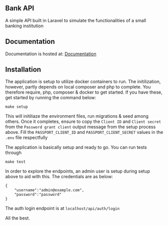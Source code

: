 ## Bank API

A simple API built in Laravel to simulate the functionalities of a small banking institution

## Documentation
Documentation is hosted at: <a href="https://documenter.getpostman.com/view/8835770/2s8YzQVibF" target="_blank">Documentation</a>



## Installation
The application is setup to utilize docker containers to run. The initilization, however, partly depends on local composer and php to complete.
You therefore require, php, composer & docker to get started.
If you have these, get started by running the command below:

```
make setup

```

This will initiliaze the environment files, run migrations & seed among others.
Once it completes, ensure to copy the `Client ID` and `Client secret` from the `Password grant client` output message from the setup process above. Fill the `PASSPORT_CLIENT_ID` and `PASSPORT_CLIENT_SECRET` values in the  `.env` file  respectfully

The application is basically setup and ready to go. You can run tests through

```
make test

```
 
In order to explore the endpoints, an admin user is setup during setup above to  aid with this.
The credentials are as below:

```
{
	"username":"admin@example.com",
	"password":"password"
}

```
The auth login endpoint is at `localhost/api/auth/login`

All the best.
